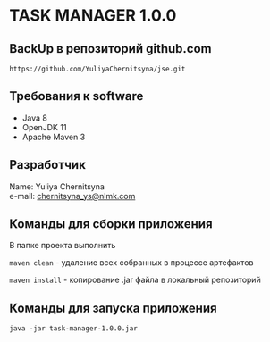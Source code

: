 # TASK MANAGER 1.0.0   
## BackUp в репозиторий github.com 
    https://github.com/YuliyaChernitsyna/jse.git
## Требования к software  
- Java 8  
- OpenJDK 11
- Apache Maven 3  
## Разработчик
Name: Yuliya Chernitsyna  
e-mail: chernitsyna_ys@nlmk.com  
## Команды для сборки приложения  
В папке проекта выполнить  
  
```maven clean``` - удаление всех собранных в процессе артефактов   
  
```maven install``` - копирование .jar файла в локальный репозиторий    
## Команды для запуска приложения    
    java -jar task-manager-1.0.0.jar        